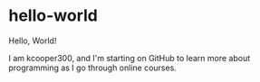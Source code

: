 # hello-world

Hello, World!

I am kcooper300, and I'm starting on GitHub to learn more about programming as I go through online courses.
